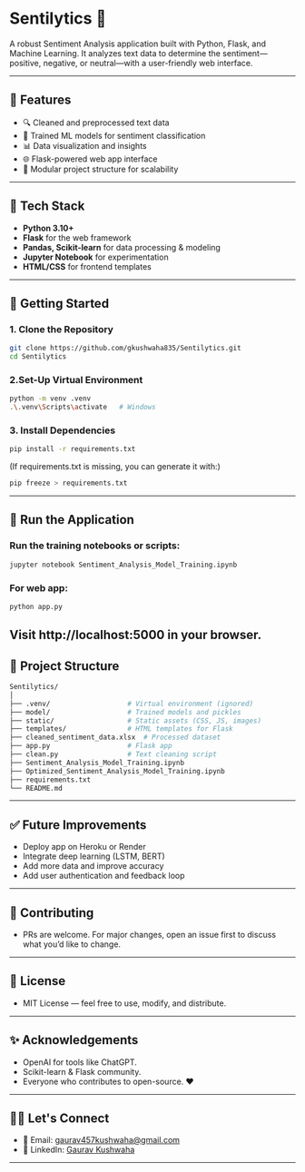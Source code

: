 # Sentilytics 🚀
A robust Sentiment Analysis application built with Python, Flask, and Machine Learning. It analyzes text data to determine the sentiment—positive, negative, or neutral—with a user-friendly web interface.

---

## 📌 Features
- 🔍 Cleaned and preprocessed text data
- 🧠 Trained ML models for sentiment classification
- 📊 Data visualization and insights
- 🌐 Flask-powered web app interface
- 📁 Modular project structure for scalability

---

## 🧰 Tech Stack
- **Python 3.10+**
- **Flask** for the web framework
- **Pandas, Scikit-learn** for data processing & modeling
- **Jupyter Notebook** for experimentation
- **HTML/CSS** for frontend templates

---

## 🚀 Getting Started
### 1. Clone the Repository
```bash
git clone https://github.com/gkushwaha835/Sentilytics.git
cd Sentilytics
```
### 2.Set-Up Virtual Environment
```bash
python -m venv .venv
.\.venv\Scripts\activate   # Windows
```
### 3. Install Dependencies
```bash
pip install -r requirements.txt
```
(If requirements.txt is missing, you can generate it with:)
```bash
pip freeze > requirements.txt
```
---
## 🧪 Run the Application
### Run the training notebooks or scripts:
```bash
jupyter notebook Sentiment_Analysis_Model_Training.ipynb
```
### For web app:
```bash
python app.py
```
Visit http://localhost:5000 in your browser.
---
## 📂 Project Structure
```bash
Sentilytics/
│
├── .venv/                   # Virtual environment (ignored)
├── model/                   # Trained models and pickles
├── static/                  # Static assets (CSS, JS, images)
├── templates/               # HTML templates for Flask
├── cleaned_sentiment_data.xlsx  # Processed dataset
├── app.py                   # Flask app
├── clean.py                 # Text cleaning script
├── Sentiment_Analysis_Model_Training.ipynb
├── Optimized_Sentiment_Analysis_Model_Training.ipynb
├── requirements.txt
└── README.md
```
---
## ✅ Future Improvements
 - Deploy app on Heroku or Render
 - Integrate deep learning (LSTM, BERT)
 - Add more data and improve accuracy
 - Add user authentication and feedback loop
   
---
## 🤝 Contributing
- PRs are welcome. For major changes, open an issue first to discuss what you’d like to change.
  
---
## 📜 License
- MIT License — feel free to use, modify, and distribute.

---
## ✨ Acknowledgements
- OpenAI for tools like ChatGPT.
- Scikit-learn & Flask community.
- Everyone who contributes to open-source. ❤️

---
## 🙋‍♂️ Let's Connect

- 📧 Email: [gaurav457kushwaha@gmail.com](mailto:gaurav457kushwaha@gmail.com)
- 💼 LinkedIn: [Gaurav Kushwaha](https://www.linkedin.com/in/gaurav-kushwaha-a5565224b/)

---
